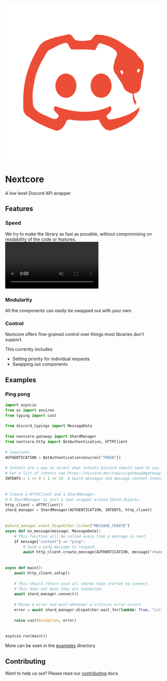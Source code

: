 ![Nextsnake logo](docs/_static/logo.svg)
# Nextcore
A low level Discord API wrapper

## Features
### Speed
We try to make the library as fast as possible, without compromising on readability of the code or features.  
<video src="https://user-images.githubusercontent.com/35035079/172221406-b8d618e6-75fd-45d4-a470-62aeeab5bc0a.mp4" />

### Modularity
All the components can easily be swapped out with your own.

### Control
Nextcore offers fine-grained control over things most libraries don't support.  
  
This currently includes:  
- Setting priority for individual requests
- Swapping out components

## Examples
### Ping pong
```py
import asyncio
from os import environ
from typing import cast

from discord_typings import MessageData

from nextcore.gateway import ShardManager
from nextcore.http import BotAuthentication, HTTPClient

# Constants
AUTHENTICATION = BotAuthentication(environ["TOKEN"])

# Intents are a way to select what intents Discord should send to you.
# For a list of intents see https://discord.dev/topics/gateway#gateway-intents
INTENTS = 1 << 9 | 1 << 15  # Guild messages and message content intents.


# Create a HTTPClient and a ShardManager.
# A ShardManager is just a neat wrapper around Shard objects.
http_client = HTTPClient()
shard_manager = ShardManager(AUTHENTICATION, INTENTS, http_client)


@shard_manager.event_dispatcher.listen("MESSAGE_CREATE")
async def on_message(message: MessageData):
    # This function will be called every time a message is sent.
    if message["content"] == "ping":
        # Send a pong message to respond.
        await http_client.create_message(AUTHENTICATION, message["channel_id"], content="pong")


async def main():
    await http_client.setup()

    # This should return once all shards have started to connect.
    # This does not mean they are connected.
    await shard_manager.connect()

    # Raise a error and exit whenever a critical error occurs
    error = await shard_manager.dispatcher.wait_for(lambda: True, "critical")

    raise cast(Exception, error)


asyncio.run(main())
```

More can be seen in the [examples](examples/) directory

## Contributing
Want to help us out? Please read our [contributing](https://nextcore.readthedocs.io/en/latest/contributing/getting_started.html) docs.
